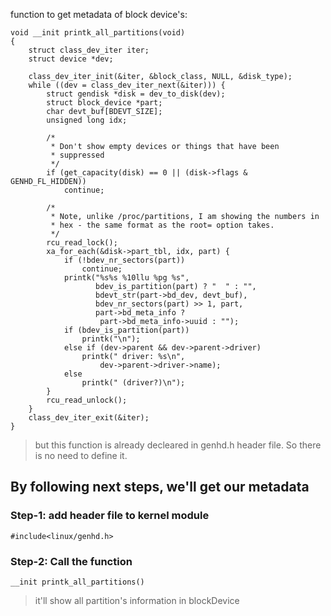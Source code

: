 function to get metadata of block device's:
```
void __init printk_all_partitions(void)
{
	struct class_dev_iter iter;
	struct device *dev;

	class_dev_iter_init(&iter, &block_class, NULL, &disk_type);
	while ((dev = class_dev_iter_next(&iter))) {
		struct gendisk *disk = dev_to_disk(dev);
		struct block_device *part;
		char devt_buf[BDEVT_SIZE];
		unsigned long idx;

		/*
		 * Don't show empty devices or things that have been
		 * suppressed
		 */
		if (get_capacity(disk) == 0 || (disk->flags & GENHD_FL_HIDDEN))
			continue;

		/*
		 * Note, unlike /proc/partitions, I am showing the numbers in
		 * hex - the same format as the root= option takes.
		 */
		rcu_read_lock();
		xa_for_each(&disk->part_tbl, idx, part) {
			if (!bdev_nr_sectors(part))
				continue;
			printk("%s%s %10llu %pg %s",
			       bdev_is_partition(part) ? "  " : "",
			       bdevt_str(part->bd_dev, devt_buf),
			       bdev_nr_sectors(part) >> 1, part,
			       part->bd_meta_info ?
					part->bd_meta_info->uuid : "");
			if (bdev_is_partition(part))
				printk("\n");
			else if (dev->parent && dev->parent->driver)
				printk(" driver: %s\n",
					dev->parent->driver->name);
			else
				printk(" (driver?)\n");
		}
		rcu_read_unlock();
	}
	class_dev_iter_exit(&iter);
}
```
> but this function is already decleared in genhd.h header file. So there is no need to define it.

## By following next steps, we'll get our metadata

### Step-1: add header file to kernel module
```
#include<linux/genhd.h>
```
### Step-2: Call the function
```
__init printk_all_partitions()
```
> it'll show all partition's information in blockDevice



